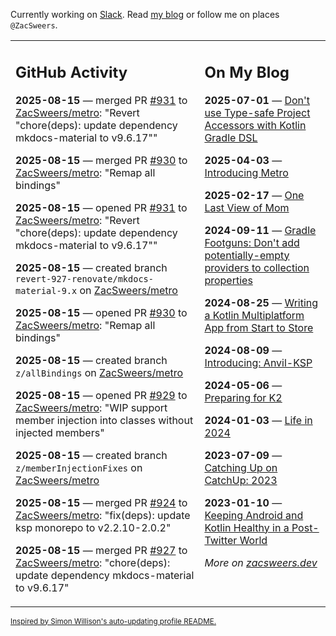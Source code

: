 Currently working on [Slack](https://slack.com/). Read [my blog](https://zacsweers.dev/) or follow me on places `@ZacSweers`.

<table><tr><td valign="top" width="60%">

## GitHub Activity
<!-- githubActivity starts -->
**2025-08-15** — merged PR [#931](https://github.com/ZacSweers/metro/pull/931) to [ZacSweers/metro](https://github.com/ZacSweers/metro): "Revert "chore(deps): update dependency mkdocs-material to v9.6.17""

**2025-08-15** — merged PR [#930](https://github.com/ZacSweers/metro/pull/930) to [ZacSweers/metro](https://github.com/ZacSweers/metro): "Remap all bindings"

**2025-08-15** — opened PR [#931](https://github.com/ZacSweers/metro/pull/931) to [ZacSweers/metro](https://github.com/ZacSweers/metro): "Revert "chore(deps): update dependency mkdocs-material to v9.6.17""

**2025-08-15** — created branch `revert-927-renovate/mkdocs-material-9.x` on [ZacSweers/metro](https://github.com/ZacSweers/metro)

**2025-08-15** — opened PR [#930](https://github.com/ZacSweers/metro/pull/930) to [ZacSweers/metro](https://github.com/ZacSweers/metro): "Remap all bindings"

**2025-08-15** — created branch `z/allBindings` on [ZacSweers/metro](https://github.com/ZacSweers/metro)

**2025-08-15** — opened PR [#929](https://github.com/ZacSweers/metro/pull/929) to [ZacSweers/metro](https://github.com/ZacSweers/metro): "WIP support member injection into classes without injected members"

**2025-08-15** — created branch `z/memberInjectionFixes` on [ZacSweers/metro](https://github.com/ZacSweers/metro)

**2025-08-15** — merged PR [#924](https://github.com/ZacSweers/metro/pull/924) to [ZacSweers/metro](https://github.com/ZacSweers/metro): "fix(deps): update ksp monorepo to v2.2.10-2.0.2"

**2025-08-15** — merged PR [#927](https://github.com/ZacSweers/metro/pull/927) to [ZacSweers/metro](https://github.com/ZacSweers/metro): "chore(deps): update dependency mkdocs-material to v9.6.17"
<!-- githubActivity ends -->
</td><td valign="top" width="40%">

## On My Blog
<!-- blog starts -->
**2025-07-01** — [Don't use Type-safe Project Accessors with Kotlin Gradle DSL](https://www.zacsweers.dev/dont-use-type-safe-project-accessors-with-kotlin-gradle-dsl/)

**2025-04-03** — [Introducing Metro](https://www.zacsweers.dev/introducing-metro/)

**2025-02-17** — [One Last View of Mom](https://www.zacsweers.dev/one-last-view-of-mom/)

**2024-09-11** — [Gradle Footguns: Don't add potentially-empty providers to collection properties](https://www.zacsweers.dev/gradle-footgun-adding-empty-providers-to-collection-properties/)

**2024-08-25** — [Writing a Kotlin Multiplatform App from Start to Store](https://www.zacsweers.dev/writing-a-kotlin-multiplatform-app-from-start-to-store/)

**2024-08-09** — [Introducing: Anvil-KSP](https://www.zacsweers.dev/introducing-anvil-ksp/)

**2024-05-06** — [Preparing for K2](https://www.zacsweers.dev/preparing-for-k2/)

**2024-01-03** — [Life in 2024](https://www.zacsweers.dev/life-in-2024/)

**2023-07-09** — [Catching Up on CatchUp: 2023](https://www.zacsweers.dev/catching-up-on-catchup-2023/)

**2023-01-10** — [Keeping Android and Kotlin Healthy in a Post-Twitter World](https://www.zacsweers.dev/keeping-android-healthy/)
<!-- blog ends -->
_More on [zacsweers.dev](https://zacsweers.dev/)_
</td></tr></table>

<sub><a href="https://simonwillison.net/2020/Jul/10/self-updating-profile-readme/">Inspired by Simon Willison's auto-updating profile README.</a></sub>